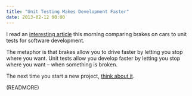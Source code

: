 ```yaml
---
title: "Unit Testing Makes Development Faster"
date: 2013-02-12 00:00
---
```


I read an [interesting article](http://www.devjoy.com/2013/02/why-do-cars-have-brakes/) this morning comparing brakes on cars to unit tests for software development.

The metaphor is that brakes allow you to drive faster by letting you stop where you want. Unit tests allow you develop faster by letting you stop where you want – when something is broken.

The next time you start a new project, [think about it](/blog/unit-testing-objective-c-using-kiwi).

(READMORE)
